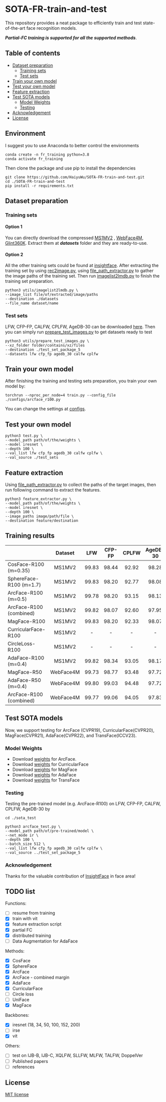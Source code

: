 
# SOTA-FR-train-and-test
This repository provides a neat package to efficiently train and test state-of-the-art face recognition models.

***Partial-FC training is supported for all the supported methods***.

## Table of contents

<!--ts-->
- [Dataset preparation](#dataset-preparation)
  * [Training sets](#training-sets)
  * [Test sets](#test-sets)
- [Train your own model](#train-your-own-model)
- [Test your own model](#test-your-own-model)
- [Feature extraction](#feature-extraction)
- [Test SOTA models](#test-sota-models)
  * [Model Weights](#model-weights)
  * [Testing](#testing)
- [Acknowledgement](#acknowledgement)
- [License](#license)
  <!--te-->

## Environment
I suggest you to use Anaconda to better control the environments
```
conda create -n fr_training python=3.8
conda activate fr_training
```
Then clone the package and use pip to install the dependencies
```
git clone https://github.com/HaiyuWu/SOTA-FR-train-and-test.git
cd ./SOTA-FR-train-and-test
pip install -r requirements.txt
```

## Dataset preparation
### Training sets
#### Option 1
You can directly download the compressed [MS1MV2](https://drive.google.com/file/d/10MaJjn3wvTcDCoXJdNmhMeAsRHfPuM-_/view?usp=drive_link)
, [WebFace4M](https://drive.google.com/file/d/12C9GvOEDcfqKm5XI5Ta2XvRBqlSy29C9/view?usp=drive_link), [Glint360K](https://drive.google.com/file/d/1WaLfIVJ7lQrwVgBOSp0BLNSUxLfFPccb/view?usp=drive_link).
Extract them at ***datasets*** folder and they are ready-to-use.

#### Option 2
All the other training sets could be found at [insightface](https://github.com/deepinsight/insightface/tree/master/recognition/_datasets_).
After extracting the training set by using [rec2image.py](https://github.com/deepinsight/insightface/blob/0b5cab57b6011a587386bb14ac01ff2d74af1ff9/recognition/common/rec2image.py),
using [file_path_extractor.py](https://github.com/HaiyuWu/useful_tools/blob/main/file_path_extractor.py) to gather the image paths of the training set.
Then run [imagelist2lmdb.py](https://github.com/HaiyuWu/SOTA-FR-train-and-test/blob/main/utils/imagelist2lmdb.py) to finish the training set preparation.
```
python3 utils/imagelist2lmdb.py \
--image_list file/of/extracted/image/paths
--destination ./datasets
--file_name dataset/name
```
### Test sets
LFW, CFP-FP, CALFW, CPLFW, AgeDB-30 can be downloaded [here](https://drive.google.com/file/d/1l7XmqzIZKdKVqu0cOS2EI0bL_9_-wIrc/view?usp=drive_link).
Then you can simply run [prepare_test_images.py](https://github.com/HaiyuWu/SOTA-FR-train-and-test/blob/main/utils/prepare_test_images.py) to get datasets ready to test
```
python3 utils/prepare_test_images.py \
--xz_folder folder/contains/xz/files
--destination ./test_set_package_5
--datasets lfw cfp_fp agedb_30 calfw cplfw
```

## Train your own model
After finishing the training and testing sets preparation, you train your own model by:
```
torchrun --nproc_per_node=4 train.py --config_file ./configs/arcface_r100.py
```
You can change the settings at [configs](https://github.com/HaiyuWu/SOTA-FR-train-and-test/tree/main/configs).

## Test your own model
```
python3 test.py \
--model_path path/of/the/weights \
--model iresnet \
--depth 100 \
--val_list lfw cfp_fp agedb_30 calfw cplfw \
--val_source ./test_sets
```

## Feature extraction
Using [file_path_extractor.py](https://github.com/HaiyuWu/useful_tools/blob/main/file_path_extractor.py) to collect the paths of the target images, then run following command to extract the features.
```
python3 feature_extractor.py \
--model_path path/of/the/weights \
--model iresnet \
--depth 100 \
--image_paths image/path/file \
--destination feature/destination
```

## Training results
|                         |  Dataset  |  LFW  | CFP-FP | CPLFW | AgeDB-30 | CALFW |                                             Weights                                             |
|-------------------------|:---------:|:-----:|:------:|:-----:|:--------:|:-----:|:-----------------------------------------------------------------------------------------------:|
| CosFace-R100 (m=0.35)   |  MS1MV2   | 99.83 | 98.44  | 92.92 |  98.28   | 96.07 | [Gdrive](https://drive.google.com/file/d/1FzsD117ESm7RDXE2DMvoQmAdkL7W2sa0/view?usp=drive_link) |
| SphereFace-R100 (m=1.7) |  MS1MV2   | 99.83 | 98.20  | 92.77 |  98.08   | 96.13 | [Gdrive](https://drive.google.com/file/d/1vCMSDF65bslXcU0kxCadBrdW48v-7oPt/view?usp=drive_link) |
| ArcFace-R100 (m=0.5)    |  MS1MV2   | 99.78 | 98.20  | 93.15 |  98.13   | 96.03 | [Gdrive](https://drive.google.com/file/d/1MH2eCU_II2nUtkDHgyD0Scxua1MDZtdE/view?usp=drive_link) |
| ArcFace-R100 (combined) |  MS1MV2   | 99.82 | 98.07  | 92.60 |  97.95   | 96.18 | [Gdrive](https://drive.google.com/file/d/13K1loXa_YWhkXRSaNXuEqbrCT74nLsoB/view?usp=drive_link) |
| MagFace-R100            |  MS1MV2   | 99.83 | 98.20  | 92.33 |  98.07   | 96.10 | [Gdrive](https://drive.google.com/file/d/1h_V93Sc1NB5eLW26-pB7KCB7-BSCYHZj/view?usp=drive_link) |
| CurricularFace-R100     |  MS1MV2   |   -   |   -    |   -   |    -     |   -   |                                                -                                                |
| CircleLoss-R100         |  MS1MV2   |   -   |   -    |   -   |    -     |   -   |                                                -                                                |
| AdaFace-R100 (m=0.4)    |  MS1MV2   | 99.82 | 98.34  | 93.05 |  98.17   | 96.10 | [Gdrive](https://drive.google.com/file/d/1a0BkAUwFC8O_sR2cW0NOM93zgOKBWbsr/view?usp=drive_link) |
| MagFace-R50             | WebFace4M | 99.73 | 98.77  | 93.48 |  97.72   | 95.97 | [Gdrive](https://drive.google.com/file/d/1ExTFjubgP5rRVhIkOa7aRBRgwSvKJQoL/view?usp=drive_link) |
| AdaFace-R50 (m=0.4)     | WebFace4M | 99.80 | 99.03  | 94.48 |  97.72   | 96.08 | [Gdrive](https://drive.google.com/file/d/1YRqrXGOao5F3mVQXZ90dt-WLEICNqbYY/view?usp=drive_link) |
| ArcFace-R100 (combined) | WebFace4M | 99.77 | 99.06  | 94.05 |  97.83   | 96.03 | [Gdrive](https://drive.google.com/file/d/1DXoYmNi5O2U_HF6vj4WKNHPEpWYNaw5O/view?usp=drive_link) |

## Test SOTA models
Now, we support testing for ArcFace (CVPR19), CurricularFace(CVPR20), MagFace(CVPR21), AdaFace(CVPR22), and TransFace(ICCV23).
### Model Weights
- Download [weights](https://github.com/deepinsight/insightface/tree/master/model_zoo#list-of-models-by-various-depth-iresnet-and-training-datasets) for ArcFace.
- Download [weights](https://github.com/HuangYG123/CurricularFace?tab=readme-ov-file#model) for CurricularFace
- Download [weights](https://github.com/IrvingMeng/MagFace?tab=readme-ov-file#model-zoo) for MagFace
- Download [weights](https://github.com/mk-minchul/AdaFace?tab=readme-ov-file#pretrained-models) for AdaFace
- Download [weights](https://github.com/DanJun6737/TransFace?tab=readme-ov-file#transface-pretrained-models) for TransFace
### Testing
Testing the pre-trained model (e.g. ArcFace-R100) on LFW, CFP-FP, CALFW, CPLFW, AgeDB-30 by
```
cd ./sota_test

python3 arcface_test.py \
--model_path path/of/pre-trained/model \
--net_mode ir \
--depth 100 \
--batch_size 512 \
--val_list lfw cfp_fp agedb_30 calfw cplfw \
--val_source ../test_set_package_5
```

### Acknowledgement
Thanks for the valuable contribution of [InsightFace](https://github.com/deepinsight/insightface/tree/master) in face area!

## TODO list
Functions:
- [ ] resume from training
- [x] train with vit
- [x] feature extraction script
- [x] partial FC
- [x] distributed training
- [ ] Data Augmentation for AdaFace

Methods:
- [x] CosFace
- [x] SphereFace
- [x] ArcFace
- [x] ArcFace - combined margin
- [x] AdaFace
- [x] CurricularFace
- [ ] Circle loss
- [ ] UniFace
- [x] MagFace

Backbones:
- [x] iresnet (18, 34, 50, 100, 152, 200)
- [ ] irse
- [x] vit

Others:
- [ ] test on IJB-B, IJB-C, XQLFW, SLLFW, MLFW, TALFW, DoppelVer
- [ ] Published papers
- [ ] references

## License
[MIT license](./license.md)
